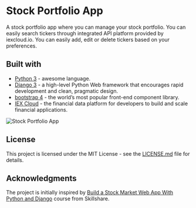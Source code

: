# Stock Portfolio App

A stock portfolio app where you can manage your stock portfolio.
You can easily search tickers through integrated API platform provided by iexcloud.io.
You can easily add, edit or delete tickers based on your preferences.

## Built with
+ [Python 3](https://www.python.org/) - awesome language.
+ [Django 3](https://www.djangoproject.com/) - a high-level Python Web framework that encourages rapid development and clean, pragmatic design.
+ [bootstrap 4](https://getbootstrap.com/) - the world’s most popular front-end component library.
+ [IEX Cloud](https://iexcloud.io/) - the financial data platform for developers to build and scale financial applications.

![Stock Portfolio App](https://raw.githubusercontent.com/ptyadana/django-WEB-stock-portfolio-management/master/screenshot.png)

## License
This project is licensed under the MIT License - see the [LICENSE.md](LICENSE.md) file for details.

## Acknowledgments
The project is initially inspired by [Build a Stock Market Web App With Python and Django](https://www.skillshare.com/classes/Build-a-Stock-Market-Web-App-With-Python-and-Django/1109468527) course from Skillshare.
